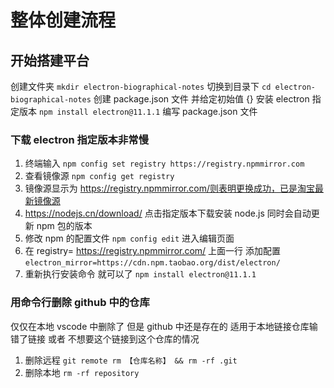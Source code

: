 # 整体创建流程

## 开始搭建平台

创建文件夹 `mkdir electron-biographical-notes`
切换到目录下 `cd electron-biographical-notes`
创建 package.json 文件 并给定初始值 {}
安装 electron 指定版本 `npm install electron@11.1.1`
编写 package.json 文件

### 下载 electron 指定版本非常慢

1. 终端输入 `npm config set registry https://registry.npmmirror.com`
2. 查看镜像源 `npm config get registry`
3. 镜像源显示为 https://registry.npmmirror.com/则表明更换成功，已是淘宝最新镜像源
4. https://nodejs.cn/download/ 点击指定版本下载安装 node.js 同时会自动更新 npm 包的版本
5. 修改 npm 的配置文件 `npm config edit` 进入编辑页面
6. 在 registry= https://registry.npmmirror.com/ 上面一行 添加配置 `electron_mirror=https://cdn.npm.taobao.org/dist/electron/`
7. 重新执行安装命令 就可以了 `npm install electron@11.1.1`

### 用命令行删除 github 中的仓库

仅仅在本地 vscode 中删除了 但是 github 中还是存在的
适用于本地链接仓库输错了链接 或者 不想要这个链接到这个仓库的情况

1. 删除远程 `git remote rm 【仓库名称】 && rm -rf .git`
2. 删除本地 `rm -rf repository`
